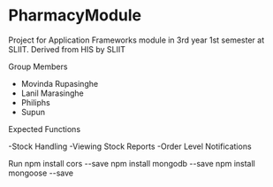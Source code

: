 # PharmacyModule
Project for Application Frameworks module in 3rd year 1st semester at SLIIT. Derived from HIS by SLIIT

Group Members

 - Movinda Rupasinghe
 - Lanil Marasinghe
 - Philiphs
 - Supun
 
 Expected Functions
 
 -Stock Handling
 -Viewing Stock Reports
 -Order Level Notifications

Run
npm install cors --save
npm install mongodb --save
npm install mongoose --save
